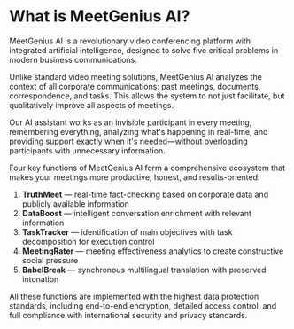 # What is MeetGenius AI?

MeetGenius AI is a revolutionary video conferencing platform with integrated artificial intelligence, designed to solve five critical problems in modern business communications.

Unlike standard video meeting solutions, MeetGenius AI analyzes the context of all corporate communications: past meetings, documents, correspondence, and tasks. This allows the system to not just facilitate, but qualitatively improve all aspects of meetings.

Our AI assistant works as an invisible participant in every meeting, remembering everything, analyzing what's happening in real-time, and providing support exactly when it's needed—without overloading participants with unnecessary information.

Four key functions of MeetGenius AI form a comprehensive ecosystem that makes your meetings more productive, honest, and results-oriented:

1. **TruthMeet** — real-time fact-checking based on corporate data and publicly available information
2. **DataBoost** — intelligent conversation enrichment with relevant information
3. **TaskTracker** — identification of main objectives with task decomposition for execution control
4. **MeetingRater** — meeting effectiveness analytics to create constructive social pressure
5. **BabelBreak** — synchronous multilingual translation with preserved intonation

All these functions are implemented with the highest data protection standards, including end-to-end encryption, detailed access control, and full compliance with international security and privacy standards.
